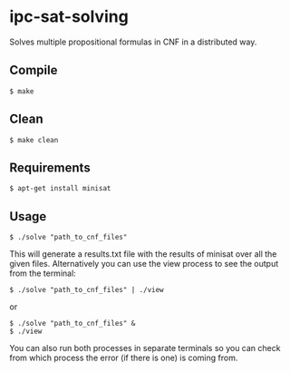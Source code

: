 # ipc-sat-solving
Solves multiple propositional formulas in CNF in a distributed way.

## Compile
```
$ make
```
## Clean
```
$ make clean
```
## Requirements
```
$ apt-get install minisat
```
## Usage
```
$ ./solve "path_to_cnf_files"
```
This will generate a results.txt file with the results of minisat over all the given files. Alternatively you can use the view process to see the output from the terminal:
```
$ ./solve "path_to_cnf_files" | ./view
```
or
```
$ ./solve "path_to_cnf_files" &
$ ./view
```
You can also run both processes in separate terminals so you can check from which process the error (if there is one) is coming from.
